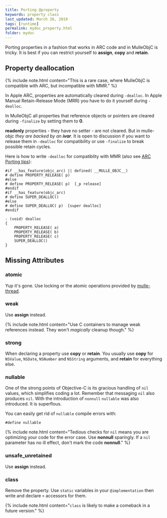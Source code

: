 ```yaml
---
title: Porting @property
keywords: property class
last_updated: March 26, 2019
tags: [runtime]
permalink: mydoc_property.html
folder: mydoc
---
```


Porting properties in a fashion that works in ARC code and in MulleObjC is
tricky. It is best if you can restrict yourself to **assign**, **copy** and **retain**.



## Property deallocation

{% include note.html content="This is a rare case, where MulleObjC is compatible with ARC, but incompatible with MMR." %}

In Apple ARC, properties are automatically cleared during `-dealloc`. In Apple Manual Retain-Release Mode (MRR)
you have to do it yourself during `-dealloc`.

In MulleObjC all properties that reference objects or pointers are cleared during `-finalize` by
setting them to **0**. 

**readonly** properties - they have no setter - are not cleared. But in mulle-objc _they are backed by an **ivar**_.
It is open to discussion if you want to release them in `-dealloc` for compatibility or use `-finalize` to break
possible retain cycles.

Here is how to write `-dealloc` for compatiblity with MMR (also see [ARC Porting tips](mydoc_arc.html)):

```
#if __has_feature(objc_arc) || defined( __MULLE_OBJC__)
# define PROPERTY_RELEASE( p)  
#else
# define PROPERTY_RELEASE( p)  [_p release]
#endif
#if __has_feature(objc_arc)
# define SUPER_DEALLOC()  
#else
# define SUPER_DEALLOC( p)  [super dealloc]
#endif

- (void) dealloc
{
    PROPERTY_RELEASE( a)
    PROPERTY_RELEASE( b)
    PROPERTY_RELEASE( c)
    SUPER_DEALLOC()
}

```

## Missing Attributes

### atomic

Yup it's gone. Use locking or the atomic operations provided by
[mulle-thread](//github.com/mulle-concurrent/mulle-thread).

### weak

Use **assign** instead.

{% include note.html content="Use C containers to manage weak references
instead. They won't *magically* cleanup though." %}

### strong

When declaring a property use **copy** or **retain**. You usually
use **copy** for `NSValue`, `NSDate`, `NSNumber` and `NSString` arguments,
and **retain** for everything else.

### nullable

One of the strong points of Objective-C is its gracious handling of
`nil` values, which simplifies coding a lot. Remember that messaging `nil`
also produces `nil`. With the introduction of `nonnull` `nullable` was
also introduced. It is superflous.

You can easily get rid of `nullable` compile errors with:

```
#define nullable
```

{% include note.html content="Tedious checks for `nil` means you are optimizing
your code for the error case. Use **nonnull** sparingly. If a `nil` parameter
has no ill effect, don't mark the code **nonnull**." %}

### unsafe_unretained

Use **assign** instead.


### class

Remove the property. Use `static` variables in your `@implementation`
then write and declare `+` accessors for them.

{% include note.html content="`class` is likely to make a comeback in a future version." %}

